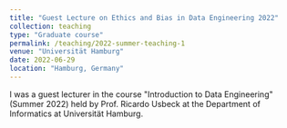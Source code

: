 ```yaml
---
title: "Guest Lecture on Ethics and Bias in Data Engineering 2022"
collection: teaching
type: "Graduate course"
permalink: /teaching/2022-summer-teaching-1
venue: "Universität Hamburg"
date: 2022-06-29
location: "Hamburg, Germany"
---
```


I was a guest lecturer in the course "Introduction to Data Engineering" (Summer 2022) held by Prof. Ricardo Usbeck at the Department of Informatics at Universität Hamburg.
